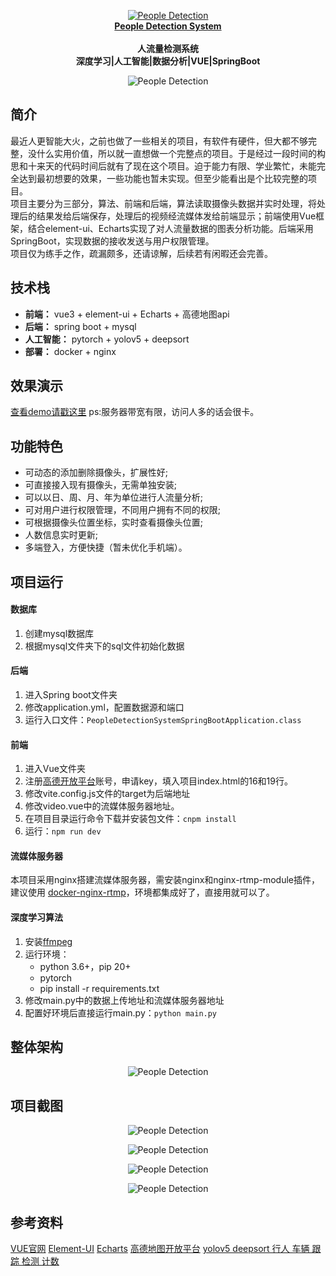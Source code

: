 <p align="center">
	<a href="https://github.com/xiwang-online/People-Detection-System">
		<img src="./img/logo.png" alt="People Detection" /><br />
		<b>People Detection System</b>
	</a><br />
	<br />
	<b>人流量检测系统</b><br />
	<b>深度学习|人工智能|数据分析|VUE|SpringBoot</b>
</p>
<p align="center">
<img src="./img/1.jpg" alt="People Detection" />
</p>


## 简介
最近人更智能大火，之前也做了一些相关的项目，有软件有硬件，但大都不够完整，没什么实用价值，所以就一直想做一个完整点的项目。于是经过一段时间的构思和十来天的代码时间后就有了现在这个项目。迫于能力有限、学业繁忙，未能完全达到最初想要的效果，一些功能也暂未实现。但至少能看出是个比较完整的项目。  
项目主要分为三部分，算法、前端和后端，算法读取摄像头数据并实时处理，将处理后的结果发给后端保存，处理后的视频经流媒体发给前端显示；前端使用Vue框架，结合element-ui、Echarts实现了对人流量数据的图表分析功能。后端采用SpringBoot，实现数据的接收发送与用户权限管理。  
项目仅为练手之作，疏漏颇多，还请谅解，后续若有闲暇还会完善。  


## 技术栈
- **前端：** vue3 + element-ui + Echarts + 高德地图api
- **后端：** spring boot + mysql
- **人工智能：** pytorch + yolov5 + deepsort
- **部署：** docker + nginx
## 效果演示
[查看demo请戳这里](https://people.xiwang.online)
ps:服务器带宽有限，访问人多的话会很卡。

## 功能特色
- 可动态的添加删除摄像头，扩展性好;
- 可直接接入现有摄像头，无需单独安装;
- 可以以日、周、月、年为单位进行人流量分析;
- 可对用户进行权限管理，不同用户拥有不同的权限;
- 可根据摄像头位置坐标，实时查看摄像头位置;
- 人数信息实时更新;
- 多端登入，方便快捷（暂未优化手机端）。


## 项目运行
#### 数据库
1. 创建mysql数据库
2. 根据mysql文件夹下的sql文件初始化数据

#### 后端
1. 进入Spring boot文件夹
2. 修改application.yml，配置数据源和端口
3. 运行入口文件：```PeopleDetectionSystemSpringBootApplication.class```

####  前端
1. 进入Vue文件夹
2. 注册[高德开放平台](https://lbs.amap.com/)账号，申请key，填入项目index.html的16和19行。
3. 修改vite.config.js文件的target为后端地址
4. 修改video.vue中的流媒体服务器地址。
5. 在项目目录运行命令下载并安装包文件：```cnpm install```
6. 运行：```npm run dev```

#### 流媒体服务器
本项目采用nginx搭建流媒体服务器，需安装nginx和nginx-rtmp-module插件，建议使用 [docker-nginx-rtmp](https://github.com/alfg/docker-nginx-rtmp)，环境都集成好了，直接用就可以了。

#### 深度学习算法
1. 安装[ffmpeg](https://ffmpeg.org/)
2. 运行环境：
    - python 3.6+，pip 20+
    - pytorch
    - pip install -r requirements.txt
3. 修改main.py中的数据上传地址和流媒体服务器地址
4. 配置好环境后直接运行main.py：```python main.py```

## 整体架构
<p align="center">
<img src="./img/constr.png" alt="People Detection" />
</p>

## 项目截图
<p align="center">
<img src="./img/1.jpg" alt="People Detection" />
</p>
<p align="center">
<img src="./img/3.jpg" alt="People Detection" />
</p>
<p align="center">
<img src="./img/2.jpg" alt="People Detection" />
</p>
<p align="center">
<img src="./img/4.jpg" alt="People Detection" />
</p>



## 参考资料
[VUE官网](https://vuejs.org/)
[Element-UI](https://element-plus.org/zh-CN/)
[Echarts](https://echarts.apache.org/zh/index.html)
[高德地图开放平台](https://console.amap.com/)
[yolov5 deepsort 行人 车辆 跟踪 检测 计数](https://github.com/dyh/unbox_yolov5_deepsort_counting)